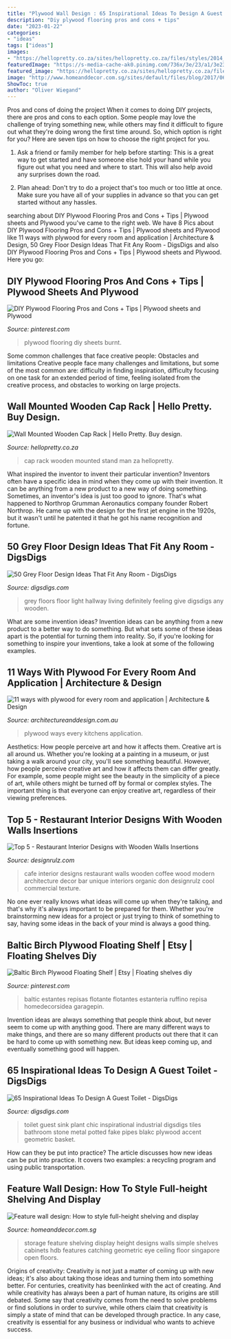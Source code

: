 ```yaml
---
title: "Plywood Wall Design : 65 Inspirational Ideas To Design A Guest Toilet"
description: "Diy plywood flooring pros and cons + tips"
date: "2023-01-22"
categories:
- "ideas"
tags: ["ideas"]
images:
- "https://hellopretty.co.za/sites/hellopretty.co.za/files/styles/2014_product_full/public/products/a_42.jpg?itok=pWE1-tgF"
featuredImage: "https://s-media-cache-ak0.pinimg.com/736x/3e/23/a1/3e23a1bae29c3d7128bb619f619308db--burnt-plywood-flooring-plywood-sheets.jpg"
featured_image: "https://hellopretty.co.za/sites/hellopretty.co.za/files/styles/2014_product_full/public/products/a_42.jpg?itok=pWE1-tgF"
image: "http://www.homeanddecor.com.sg/sites/default/files/blog/2017/06/65658-54469-one-one.jpg"
ShowToc: true
author: "Oliver Wiegand"
---
```



Pros and cons of doing the project
When it comes to doing DIY projects, there are pros and cons to each option. Some people may love the challenge of trying something new, while others may find it difficult to figure out what they're doing wrong the first time around.  So, which option is right for you? Here are seven tips on how to choose the right project for you.
1) Ask a friend or family member for help before starting: This is a great way to get started and have someone else hold your hand while you figure out what you need and where to start. This will also help avoid any surprises down the road.

2) Plan ahead: Don't try to do a project that's too much or too little at once. Make sure you have all of your supplies in advance so that you can get started without any hassles.

	

		
searching about DIY Plywood Flooring Pros and Cons + Tips | Plywood sheets and Plywood you've came to the right web. We have 8 Pics about DIY Plywood Flooring Pros and Cons + Tips | Plywood sheets and Plywood like 11 ways with plywood for every room and application | Architecture &amp; Design, 50 Grey Floor Design Ideas That Fit Any Room - DigsDigs and also DIY Plywood Flooring Pros and Cons + Tips | Plywood sheets and Plywood. Here you go:
		
    
## DIY Plywood Flooring Pros And Cons + Tips | Plywood Sheets And Plywood

<img loading=lazy src="https://s-media-cache-ak0.pinimg.com/736x/3e/23/a1/3e23a1bae29c3d7128bb619f619308db--burnt-plywood-flooring-plywood-sheets.jpg" onerror="this.onerror=null;this.src='https://tse3.mm.bing.net/th?id=OIP.KPInzQb7jzVybBND2VCuzwHaJ4&amp;pid=15.1';" alt="DIY Plywood Flooring Pros and Cons + Tips | Plywood sheets and Plywood">

_Source: pinterest.com_

>plywood flooring diy sheets burnt. 

	

Some common challenges that face creative people: Obstacles and limitations
Creative people face many challenges and limitations, but some of the most common are: difficulty in finding inspiration, difficulty focusing on one task for an extended period of time, feeling isolated from the creative process, and obstacles to working on large projects.

    
## Wall Mounted Wooden Cap Rack | Hello Pretty. Buy Design.

<img loading=lazy src="https://hellopretty.co.za/sites/hellopretty.co.za/files/styles/2014_product_full/public/products/a_42.jpg?itok=pWE1-tgF" onerror="this.onerror=null;this.src='https://tse3.mm.bing.net/th?id=OIP.Tc-wXnx_tCj1U4YwbuLTnAHaJ4&amp;pid=15.1';" alt="Wall Mounted Wooden Cap Rack | Hello Pretty. Buy design.">

_Source: hellopretty.co.za_

>cap rack wooden mounted stand man za hellopretty. 

	

What inspired the inventor to invent their particular invention?
Inventors often have a specific idea in mind when they come up with their invention. It can be anything from a new product to a new way of doing something. Sometimes, an inventor's idea is just too good to ignore. That's what happened to Northrop Grumman Aeronautics company founder Robert Northrop. He came up with the design for the first jet engine in the 1920s, but it wasn't until he patented it that he got his name recognition and fortune.

    
## 50 Grey Floor Design Ideas That Fit Any Room - DigsDigs

<img loading=lazy src="https://www.digsdigs.com/photos/2016/07/02-grey-floors-in-the-white-hallway-definitely-give-a-light-feeling-to-the-room.jpg" onerror="this.onerror=null;this.src='https://tse2.mm.bing.net/th?id=OIP.__jvIEd1EG0BBhOf9d6lhAHaLI&amp;pid=15.1';" alt="50 Grey Floor Design Ideas That Fit Any Room - DigsDigs">

_Source: digsdigs.com_

>grey floors floor light hallway living definitely feeling give digsdigs any wooden. 

	

What are some invention ideas?
Invention ideas can be anything from a new product to a better way to do something. But what sets some of these ideas apart is the potential for turning them into reality. So, if you're looking for something to inspire your inventions, take a look at some of the following examples.

    
## 11 Ways With Plywood For Every Room And Application | Architecture &amp; Design

<img loading=lazy src="https://www.architectureanddesign.com.au/getmedia/4519d6ae-1474-42cd-a480-8d4742870a75/IMG_2875-Hires-Hello-House_1_2bd38c5c.aspx" onerror="this.onerror=null;this.src='https://tse2.mm.bing.net/th?id=OIP.mgjEO7u2pkxs1SCkGSQ56AHaLH&amp;pid=15.1';" alt="11 ways with plywood for every room and application | Architecture &amp; Design">

_Source: architectureanddesign.com.au_

>plywood ways every kitchens application. 

	

Aesthetics: How people perceive art and how it affects them.
Creative art is all around us. Whether you're looking at a painting in a museum, or just taking a walk around your city, you'll see something beautiful. However, how people perceive creative art and how it affects them can differ greatly. For example, some people might see the beauty in the simplicity of a piece of art, while others might be turned off by formal or complex styles. The important thing is that everyone can enjoy creative art, regardless of their viewing preferences.

    
## Top 5 - Restaurant Interior Designs With Wooden Walls Insertions

<img loading=lazy src="http://cdn.designrulz.com/wp-content/uploads/2014/09/designrulz-cafe-003.jpg" onerror="this.onerror=null;this.src='https://tse2.mm.bing.net/th?id=OIP.LYyFmy2bKeHr_bed7YuxhwHaLI&amp;pid=15.1';" alt="Top 5 - Restaurant Interior Designs with Wooden Walls Insertions">

_Source: designrulz.com_

>cafe interior designs restaurant walls wooden coffee wood modern architecture decor bar unique interiors organic don designrulz cool commercial texture. 

	

No one ever really knows what ideas will come up when they're talking, and that's why it's always important to be prepared for them. Whether you're brainstorming new ideas for a project or just trying to think of something to say, having some ideas in the back of your mind is always a good thing.

    
## Baltic Birch Plywood Floating Shelf | Etsy | Floating Shelves Diy

<img loading=lazy src="https://i.pinimg.com/736x/14/ca/9f/14ca9f3afdbc6e0f1d5350c43e164262.jpg" onerror="this.onerror=null;this.src='https://tse2.mm.bing.net/th?id=OIP.PbQIZ6sSJl7f7Bkc7ofQqgHaMP&amp;pid=15.1';" alt="Baltic Birch Plywood Floating Shelf | Etsy | Floating shelves diy">

_Source: pinterest.com_

>baltic estantes repisas flotante flotantes estanteria ruffino repisa homedecorsidea garagepin. 

	

Invention ideas are always something that people think about, but never seem to come up with anything good. There are many different ways to make things, and there are so many different products out there that it can be hard to come up with something new. But ideas keep coming up, and eventually something good will happen.

    
## 65 Inspirational Ideas To Design A Guest Toilet - DigsDigs

<img loading=lazy src="https://www.digsdigs.com/photos/2012/04/a-chic-guest-toilet-with-stone-tiles-a-large-metal-sink-a-fake-potted-plant-and-some-pipes-for-an-industrial-feel.jpg" onerror="this.onerror=null;this.src='https://tse3.mm.bing.net/th?id=OIP._pO8Mg9yALOvvmdMpqDy_QHaLH&amp;pid=15.1';" alt="65 Inspirational Ideas To Design A Guest Toilet - DigsDigs">

_Source: digsdigs.com_

>toilet guest sink plant chic inspirational industrial digsdigs tiles bathroom stone metal potted fake pipes blakc plywood accent geometric basket. 

	

How can they be put into practice?
The article discusses how new ideas can be put into practice. It covers two examples: a recycling program and using public transportation.

    
## Feature Wall Design: How To Style Full-height Shelving And Display

<img loading=lazy src="http://www.homeanddecor.com.sg/sites/default/files/blog/2017/06/65658-54469-one-one.jpg" onerror="this.onerror=null;this.src='https://tse3.mm.bing.net/th?id=OIP.MzgXw7UvK90lfPU7b02JywHaLG&amp;pid=15.1';" alt="Feature wall design: How to style full-height shelving and display">

_Source: homeanddecor.com.sg_

>storage feature shelving display height designs walls simple shelves cabinets hdb features catching geometric eye ceiling floor singapore open floors. 

	

Origins of creativity:
Creativity is not just a matter of coming up with new ideas; it's also about taking those ideas and turning them into something better. For centuries, creativity has beenlinked with the act of creating. And while creativity has always been a part of human nature, its origins are still debated. Some say that creativity comes from the need to solve problems or find solutions in order to survive, while others claim that creativity is simply a state of mind that can be developed through practice. In any case, creativity is essential for any business or individual who wants to achieve success.

